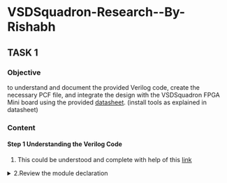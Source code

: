 # VSDSquadron-Research--By-Rishabh

## TASK 1 

### Objective 

to understand and document the provided Verilog code, create the necessary PCF file, and integrate the design with the VSDSquadron FPGA Mini board using the provided [datasheet](https://www.vlsisystemdesign.com/wp-content/uploads/2025/01/VSDSquadronFMDatasheet.pdf). (install tools as explained in datasheet)

### Content

#### Step 1 Understanding the Verilog Code

  1.  This could be understood and complete with help of this [link](https://github.com/thesourcerer8/VSDSquadron_FM/blob/main/led_blue/top.v)



  <details><summary>2.Review the module declaration 
</summary>
 
* Inputs and Outputs: 

   	• output wire led_red, led_blue, led_green: Declares three output signals, likely connected to LEDs. The wire keyword indicates they are simple connections, not memory elements. 

  	• input wire hu_clk: Declares an input signal, likely a clock signal from a hardware oscillator.
   
  	• output wire testwire: Another output signal, its purpose is revealed later. 

  * Internal Signals:
    
	  • wire int_osc: Declares an internal wire, likely intended as a clock signal. 

   	  • reg [27:0] frequency_counter_i: Declares a 28-bit register named frequency_counter_i. Registers store values and are used for counting or storing state.

  * Assignment:
     
  	• assign testwire = frequency_counter_i[5]; This line continuously assigns the value of the 6th bit (index 5) of the frequency_counter_i register to the testwire output.
  
  * Always Block: 

   	• always @(posedge int_osc) begin ... end: This block describes sequential logic that executes on the rising edge of the int_osc signal. 
	
   	• frequency_counter_i <= frequency_counter_i + 1'b1: Inside the block, the frequency_counter_i register is incremented by 1 on each rising edge of int_osc. 1'b1 represents a 1-bit binary value of 1.
     
  * Internal Oscillator Configuration: 
	
   	• SB_HFOSC: This seems to be a module or macro representing a high-frequency oscillator. 
	
   	• #(.CLKHF_DIV("0b10")): This part configures the clock divider for the oscillator. "0b10" likely sets the division factor to 2 (binary representation). 
	
   	• u_SB_HFOSC: This is the instance name of the oscillator module. 
	
   	• (.CLKHFPU(1'b1), .CLKHFEN(1'b1), .CLKHF(int_osc)): This connects signals to the oscillator instance: 
	
  	• .CLKHFPU(1'b1): Probably enables the clock pull-up. 
	
  	• .CLKHFEN(1'b1): Likely enables the clock output. 
	
  	• .CLKHF(int_osc): Connects the oscillator output to the signal int_osc. 

  * RGB Primitive Instantiation: 
	
   	• SB_RGBA_DRV: This is likely a module for controlling an RGB LED. 
	
   	• RGB_DRIVER: This is the instance name of the RGB driver module. 

	• RGBLEDEN (1'b1): Enables the RGB LED. 1'b1 represents a 1-bit value set to 1 (high). 
	
   	• RGB0PWM (1'b0), // red: Controls the pulse-width modulation (PWM) for the red component of the RGB LED. 1'b0 means it's initially off. 
	
   	• RGB1PWM (1'b0), // green: Controls the PWM for the green component, also initially off. • RGBLEDEN (1'b1): Enables the RGB LED. 1'b1 represents a 1-bit value set to 1 (high). 
	
   	• RGB0PWM (1'b0), // red: Controls the pulse-width modulation (PWM) for the red component of the RGB LED. 1'b0 means it's initially off. 
	
   	• RGB1PWM (1'b0), // green: Controls the PWM for the green component, also initially off. 
	
   	• RGB2PM (1'b1), // blue: Controls the PWM for the blue component, initially on. 
	
   	• CURREN (1'b1): Enables the current source for the LED. 
	
   	• RGB0 (led_red), RGB1 (led_green), RGB2 (led_blue): Connects the module's internal signals to external signals for the red, green, and blue LEDs. 

  * Parameter Overrides: 
	
   	• //Actual Hardware connection: This comment suggests the following lines configure hardware-specific parameters. 
	
   	• defparam RGB_DRIVER.RGB0_CURRENT = "0b000001";: Sets the current for the red LED to a binary value of 000001. 
	
   	• defparam RGB_DRIVER.RGB1_CURRENT = "0b000001";: Sets the current for the green LED. 
	
   	• defparam RGB_DRIVER.RGB2_CURRENT = "0b000001";: Sets the current for the blue LED. 
  </details>  
